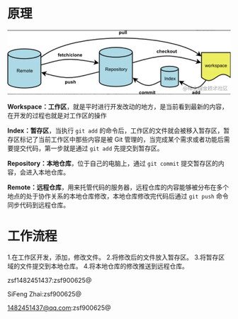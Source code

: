 # 原理

![image-20211117155030181](git原理.assets/image-20211117155030181.png)

**Workspace：工作区**，就是平时进行开发改动的地方，是当前看到最新的内容，在开发的过程也就是对工作区的操作

**Index：暂存区**，当执行 `git add` 的命令后，工作区的文件就会被移入暂存区，暂存区标记了当前工作区中那些内容是被 Git 管理的，当完成某个需求或者功能后需要提交代码，第一步就是通过 `git add` 先提交到暂存区。

**Repository：本地仓库**，位于自己的电脑上，通过 `git commit` 提交暂存区的内容，会进入本地仓库。

**Remote：远程仓库**，用来托管代码的服务器，远程仓库的内容能够被分布在多个地点的处于协作关系的本地仓库修改，本地仓库修改完代码后通过 `git push` 命令同步代码到远程仓库。

# 工作流程

1.在工作区开发，添加，修改文件。
2.将修改后的文件放入暂存区。
3.将暂存区域的文件提交到本地仓库。
4.将本地仓库的修改推送到远程仓库。

zsf1482451437:zsf900625@

SiFeng Zhai:zsf900625@

1482451437@qq.com:zsf900625@

